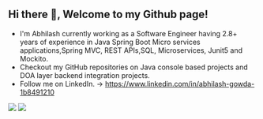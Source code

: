 ## Hi there 👋, Welcome to my Github page!



* I'm Abhilash currently working as a Software Engineer having 2.8+ years of experience in Java Spring Boot Micro services applications,Spring MVC, REST APIs,SQL, Microservices, Junit5 and Mockito. 
* Checkout my GitHub repositories on Java console based projects and DOA layer backend integration projects.
* Follow me on LinkedIn. -> https://www.linkedin.com/in/abhilash-gowda-1b8491210

<image src="https://github-readme-stats.vercel.app/api?username=abhilashgowda23&show_icons=true"/>

<image src="https://github-readme-stats.vercel.app/api/top-langs/?username=abhilashgowda23&layout=compact"/>



 

